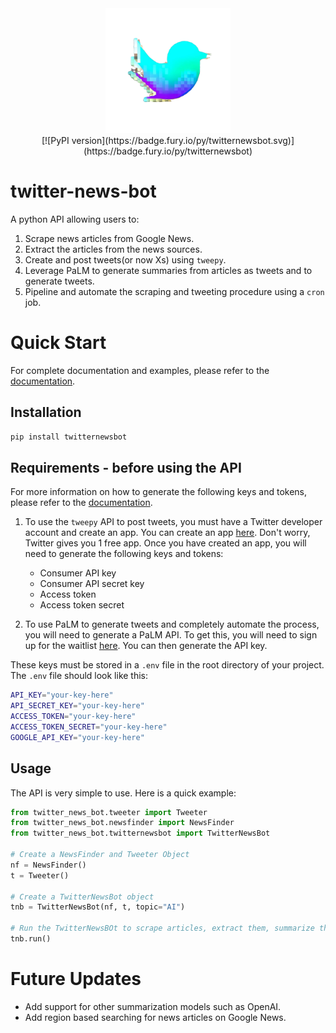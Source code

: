 
<div align="center">
<img alt="Logo" src="https://github.com/arnavmarda/twitter-news-bot/blob/main/docs/logo.png" width=200 />
</div>

<div align="center">
[![PyPI version](https://badge.fury.io/py/twitternewsbot.svg)](https://badge.fury.io/py/twitternewsbot)
</div>

# twitter-news-bot

A python API allowing users to:

1. Scrape news articles from Google News.
2. Extract the articles from the news sources.
3. Create and post tweets(or now Xs) using `tweepy`.
4. Leverage PaLM to generate summaries from articles as tweets and to generate tweets.
5. Pipeline and automate the scraping and tweeting procedure using a `cron` job.

# Quick Start
For complete documentation and examples, please refer to the [documentation](https://arnavmarda.github.io/twitter-news-bot/).

## Installation
```bash
pip install twitternewsbot
```

## Requirements - before using the API
For more information on how to generate the following keys and tokens, please refer to the [documentation](https://arnavmarda.github.io/twitter-news-bot/).

1. To use the `tweepy` API to post tweets, you must have a Twitter developer account and create an app. You can create an app [here](https://developer.twitter.com/en/apps). Don't worry, Twitter gives you 1 free app. Once you have created an app, you will need to generate the following keys and tokens:
    - Consumer API key
    - Consumer API secret key
    - Access token
    - Access token secret

2. To use PaLM to generate tweets and completely automate the process, you will need to generate a PaLM API. To get this, you will need to sign up for the waitlist [here](https://makersuite.google.com/waitlist). You can then generate the API key.

These keys must be stored in a `.env` file in the root directory of your project. The `.env` file should look like this:
```bash
API_KEY="your-key-here"
API_SECRET_KEY="your-key-here"
ACCESS_TOKEN="your-key-here"
ACCESS_TOKEN_SECRET="your-key-here"
GOOGLE_API_KEY="your-key-here"
```

## Usage
The API is very simple to use. Here is a quick example:
```python
from twitter_news_bot.tweeter import Tweeter
from twitter_news_bot.newsfinder import NewsFinder
from twitter_news_bot.twitternewsbot import TwitterNewsBot

# Create a NewsFinder and Tweeter Object
nf = NewsFinder()
t = Tweeter()

# Create a TwitterNewsBot object
tnb = TwitterNewsBot(nf, t, topic="AI")

# Run the TwitterNewsBOt to scrape articles, extract them, summarize them and post them as tweets
tnb.run()
```

# Future Updates
- Add support for other summarization models such as OpenAI.
- Add region based searching for news articles on Google News.
